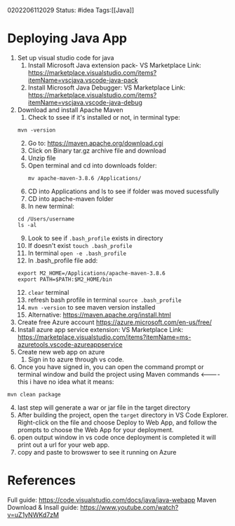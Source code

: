 0202206112029
Status: #idea
Tags:[[Java]]


# Deploying Java App
1.  Set up visual studio code for java
	1.  Install Microsoft Java extension pack-
		VS Marketplace Link: https://marketplace.visualstudio.com/items?itemName=vscjava.vscode-java-pack
	2. Install Microsoft Java Debugger:
		VS Marketplace Link: https://marketplace.visualstudio.com/items?itemName=vscjava.vscode-java-debug
1.  Download and install Apache Maven
	1.  Check to ssee if it's installed or not, in terminal type:
	```
	mvn -version
	```
	2. Go to: https://maven.apache.org/download.cgi
	3. Click on Binary tar.gz archive file and download
	4. Unzip file
	5. Open terminal and cd into downloads folder:
		```
		mv apache-maven-3.8.6 /Applications/
		```
	6. CD into Applications and ls to see if folder was moved sucessfully
	7. CD into apache-maven folder
	8. In new terminal:
	```
	cd /Users/username
	ls -al
	```
	9. Look to see if `.bash_profile` exists in directory
	10. If doesn't exist `touch .bash_profile`
	11. In terminal `open -e .bash_profile`
	12. In .bash_profile file add:
	```
	export M2_HOME=/Applications/apache-maven-3.8.6
	export PATH=$PATH:$M2_HOME/bin
	```
	12. `clear` terminal
	13. refresh bash profile in terminal `source .bash_profile`
	14. `mvn -version` to see maven version installed
	15. Alternative: https://maven.apache.org/install.html
4.  Create free Azure account
https://azure.microsoft.com/en-us/free/
5.  Install azure app service extension:
	VS Marketplace Link: https://marketplace.visualstudio.com/items?itemName=ms-azuretools.vscode-azureappservice
1.  Create new web app on azure
	1.  Sign in to azure through vs code.
2.  Once you have signed in, you can open the command prompt or terminal window and build the project using Maven commands <---- this i have no idea what it means:
```
mvn clean package
```
4.  last step will generate a war or jar file in the target directory
5.  After building the project, open the `target` directory in VS Code Explorer. Right-click on the file and choose Deploy to Web App, and follow the prompts to choose the Web App for your deployment.
6.  open output window in vs code once deployment is completed it will print out a url for your web app.
7.  copy and paste to browswer to see it running on Azure



# References
Full guide:
https://code.visualstudio.com/docs/java/java-webapp
Maven Download & Insall guide:
https://www.youtube.com/watch?v=uZ1yNWKd7zM